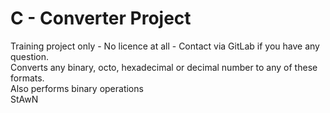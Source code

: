 # C - Converter Project

Training project only - No licence at all - Contact via GitLab if you have any question.  
Converts any binary, octo, hexadecimal or decimal number to any of these formats.  
Also performs binary operations  
StAwN
